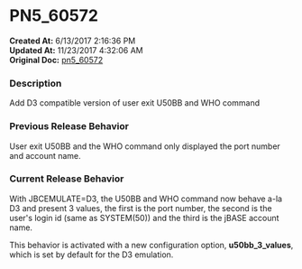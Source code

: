 # PN5_60572

**Created At:** 6/13/2017 2:16:36 PM  
**Updated At:** 11/23/2017 4:32:06 AM  
**Original Doc:** [pn5_60572](https://docs.jbase.com/36526-5-6-2-release-notes/pn5_60572)  


### Description

Add D3 compatible version of user exit U50BB and WHO command



### Previous Release Behavior

User exit U50BB and the WHO command only displayed the port number and account name.



### Current Release Behavior

With JBCEMULATE=D3, the U50BB and WHO command now behave a-la D3 and present 3 values, the first is the port number, the second is the user's login id (same as SYSTEM(50)) and the third is the jBASE account name.

This behavior is activated with a new configuration option, **u50bb\_3\_values**, which is set by default for the D3 emulation.
